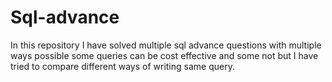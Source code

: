 # Sql-advance
In this repository I have solved multiple sql advance questions with multiple ways possible some queries can be cost effective and some not but I have tried to compare different ways of writing same query.
